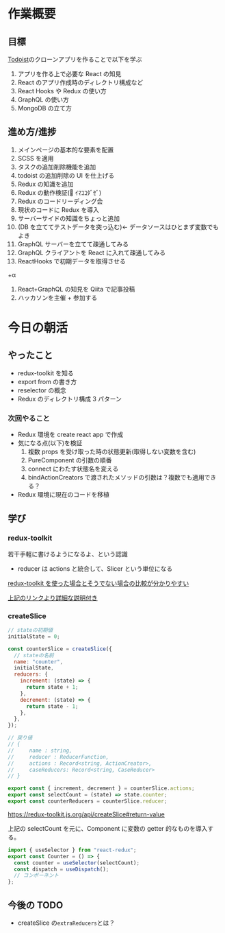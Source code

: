 # 作業概要

## 目標

[Todoist](https://todoist.com/app)のクローンアプリを作ることで以下を学ぶ

1. アプリを作る上で必要な React の知見
2. React のアプリ作成時のディレクトリ構成など
3. React Hooks や Redux の使い方
4. GraphQL の使い方
5. MongoDB の立て方

## 進め方/進捗

1. メインページの基本的な要素を配置
2. SCSS を適用
3. タスクの追加削除機能を追加
4. todoist の追加削除の UI を仕上げる
5. Redux の知識を追加
6. Redux の動作検証(💪 ｲﾏｺｺﾀﾞｾﾞ)
7. Redux のコードリーディング会
8. 現状のコードに Redux を導入
9. サーバーサイドの知識をちょっと追加
10. (DB を立ててテストデータを突っ込む)← データソースはひとまず変数でもよき
11. GraphQL サーバーを立てて疎通してみる
12. GraphQL クライアントを React に入れて疎通してみる
13. ReactHooks で初期データを取得させる

+α

1. React+GraphQL の知見を Qiita で記事投稿
2. ハッカソンを主催 + 参加する

# 今日の朝活

## やったこと

- redux-toolkit を知る
- export from の書き方
- reselector の概念
- Redux のディレクトリ構成 3 パターン

### 次回やること

- Redux 環境を create react app で作成
- 気になる点(以下)を検証
  1. 複数 props を受け取った時の状態更新(取得しない変数を含む)
  2. PureComponent の引数の順番
  3. connect にわたす状態名を変える
  4. bindActionCreators で渡されたメソッドの引数は？複数でも適用できる？
- Redux 環境に現在のコードを移植

## 学び

### redux-toolkit

若干手軽に書けるようになるよ、という認識

- reducer は actions と統合して、Slicer という単位になる

[redux-toolkit を使った場合とそうでない場合の比較が分かりやすい](https://qiita.com/__sakito__/items/e446d0f0974f2e12a5f5)

[上記のリンクより詳細な説明付き](https://zenn.dev/eitches/articles/2021-0329-redux-tool-kit)

### createSlice

```js
// stateの初期値
initialState = 0;

const counterSlice = createSlice({
  // stateの名前
  name: "counter",
  initialState,
  reducers: {
    increment: (state) => {
      return state + 1;
    },
    decrement: (state) => {
      return state - 1;
    },
  },
});

// 戻り値
// {
//     name : string,
//     reducer : ReducerFunction,
//     actions : Record<string, ActionCreator>,
//     caseReducers: Record<string, CaseReducer>
// }

export const { increment, decrement } = counterSlice.actions;
export const selectCount = (state) => state.counter;
export const counterReducers = counterSlice.reducer;
```

https://redux-toolkit.js.org/api/createSlice#return-value

上記の selectCount を元に、Component に変数の getter 的なものを導入する。

```js
import { useSelector } from "react-redux";
export const Counter = () => {
  const counter = useSelector(selectCount);
  const dispatch = useDispatch();
  // コンポーネント
};
```

## 今後の TODO

- createSlice の`extraReducers`とは？
